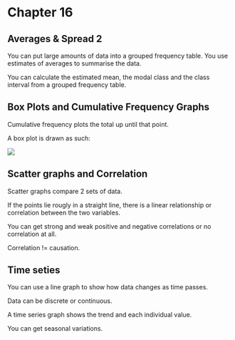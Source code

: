 # Chapter 16
## Averages & Spread 2

You can put large amounts of data into a grouped frequency table.
You use estimates of averages to summarise the data.

You can calculate the estimated mean, the modal class and the class interval from a grouped frequency table.

## Box Plots and Cumulative Frequency Graphs

Cumulative frequency plots the total up until that point.

A box plot is drawn as such:

![](http://jukebox.esc13.net/interactiveGlossary/HTML_images/boxPlot_example.png)

## Scatter graphs and Correlation

Scatter graphs compare 2 sets of data.

If the points lie rougly in a straight line, there is a linear relationship or correlation between the two variables.

You can get strong and weak positive and negative correlations or no correlation at all.

Correlation != causation.

## Time seties
You can use a line graph to show how data changes as time passes.

Data can be discrete or continuous.

A time series graph shows the trend and each individual value.

You can get seasonal variations.
